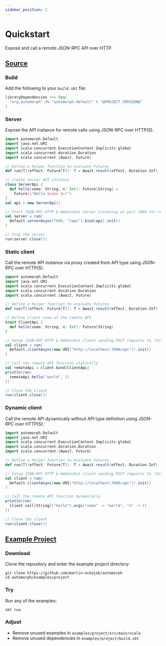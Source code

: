 ```yaml
---
sidebar_position: 2
---
```


# Quickstart

Expose and call a remote JSON-RPC API over HTTP.

## [Source](../../examples/project/src/main/scala/examples/Quickstart.scala)

### Build

Add the following to your `build.sbt` file:

```scala
libraryDependencies ++= Seq(
  "org.automorph" %% "automorph-default" % "@PROJECT_VERSION@"
)
```

### Server

Expose the API instance for remote calls using JSON-RPC over HTTP(S).

```scala
import automorph.Default
import java.net.URI
import scala.concurrent.ExecutionContext.Implicits.global
import scala.concurrent.duration.Duration
import scala.concurrent.{Await, Future}

// Define a helper function to evaluate Futures
def run[T](effect: Future[T]): T = Await.result(effect, Duration.Inf)

// Create server API instance
class ServerApi {
  def hello(some: String, n: Int): Future[String] =
    Future(s"Hello $some $n!")
}
val api = new ServerApi()

// Start JSON-RPC HTTP & WebSocket server listening on port 7000 for requests to '/api'
val server = run(
  Default.serverAsync(7000, "/api").bind(api).init()
)

// Stop the server
run(server.close())
```

### Static client

Call the remote API instance via proxy created from API type using JSON-RPC over HTTP(S).

```scala
import automorph.Default
import java.net.URI
import scala.concurrent.ExecutionContext.Implicits.global
import scala.concurrent.duration.Duration
import scala.concurrent.{Await, Future}

// Define a helper function to evaluate Futures
def run[T](effect: Future[T]): T = Await.result(effect, Duration.Inf)

// Define client view of the remote API
trait ClientApi {
  def hello(some: String, n: Int): Future[String]
}

// Setup JSON-RPC HTTP & WebSocket client sending POST requests to 'http://localhost:7000/api'
val client = run(
  Default.clientAsync(new URI("http://localhost:7000/api")).init()
)

// Call the remote API function statically
val remoteApi = client.bind[ClientApi]
println(run(
  remoteApi.hello("world", 1)
))

// Close the client
run(client.close())
```

### Dynamic client

Call the remote API dynamically without API type definition using JSON-RPC over HTTP(S).

```scala
import automorph.Default
import java.net.URI
import scala.concurrent.ExecutionContext.Implicits.global
import scala.concurrent.duration.Duration
import scala.concurrent.{Await, Future}

// Define a helper function to evaluate Futures
def run[T](effect: Future[T]): T = Await.result(effect, Duration.Inf)

// Setup JSON-RPC HTTP & WebSocket client sending POST requests to 'http://localhost:7000/api'
val client = run(
  Default.clientAsync(new URI("http://localhost:7000/api")).init()
)

// Call the remote API function dynamically
println(run(
  client.call[String]("hello").args("some" -> "world", "n" -> 1)
))

// Close the client
run(client.close())
```

## [Example Project](https://github.com/martin-ockajak/automorph/examples/project)

### Download

Clone the repository and enter the example project directory:

```shell
git clone https://github.com/martin-ockajak/automorph
cd automorph/examples/project
```

### Try

Run any of the examples:

```shell
sbt run
```

### Adjust

- Remove unused examples in `examples/project/src/main/scala`
- Remove unused dependencies in `examples/project/build.sbt`

